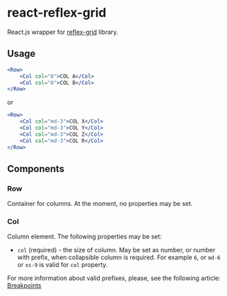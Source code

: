 # react-reflex-grid
React.js wrapper for [reflex-grid](http://leejordan.github.io/reflex/docs/) library. 

## Usage
```jsx harmony
<Row>
    <Col col="6">COL A</Col>
    <Col col="6">COL B</Col>
</Row>
```
or
```jsx harmony
<Row>
    <Col col="md-3">COL X</Col>
    <Col col="md-3">COL Y</Col>
    <Col col="md-3">COL Z</Col>
    <Col col="md-3">COL R</Col>
</Row>
```

## Components

### Row
Container for columns. At the moment, no properties may be set.

### Col
Column element. The following properties may be set:
- `col` (required) - the size of column. May be set as number, or number with prefix, when collapsible column is required. 
For example `6`, or `md-6` or `xs-9` is valid for `col` property.

For more information about valid prefixes, please, see the following article: [Breakpoints](http://leejordan.github.io/reflex/docs/#breakpoints)